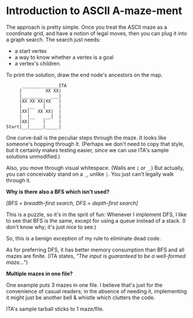 # Introduction to ASCII A-maze-ment

The approach is pretty simple. Once you treat the ASCII maze as a
coordinate grid, and have a notion of legal moves, then you can plug
it into a graph search. The search just needs:

* a start vertex
* a way to know whether a vertex is a goal
* a vertex's children.

To print the solution, draw the end node's ancestors on the map.

```
      ______________ITA
     |         XX XX|
     |________   ___|
     |XX XX XX|XX   |
     |  ___   |     |
     |XX|   XX XX|  |
     |  |__   ___|  |
     |XX|     |     |
Start|__|_____|_____|
```

One curve-ball is the peculiar steps through the maze. It looks like
someone's hopping through it. (Perhaps we don't need to copy that
style, but it certainly makes testing easier, since we can use ITA's
sample solutions unmodified.)

Also, you move through visual whitespace. (Walls are `|` or `_`.) But
actually, you can conceivably stand on a `_`, unlike `|`. You just
can't legally walk through it.


**Why is there also a BFS which isn't used?**

*[BFS = breadth-first search, DFS = depth-first search]*

This is a puzzle, so it's in the sprit of fun: Whenever I implement
DFS, I like to see that BFS is the same, except for using a queue
instead of a stack. (I don't know why; it's just nice to see.)

So, this is a benign exception of my rule to eliminate dead code.

As for preferring DFS, it has better memory consumption than BFS and
all mazes are finite. (ITA states, *"The input is guaranteed to be a
well-formed maze..."*)


**Multiple mazes in one file?**

One example puts 3 mazes in one file. I believe that's just for the
convenience of casual readers; in the absence of needing it,
implementing it might just be another bell & whistle which clutters
the code.

ITA's sample tarball sticks to 1 maze/file.